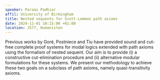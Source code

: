 ```yaml
---
speaker: Paraas Padhiar
affil: University of Birmingham
title: Nested sequents for Scott-Lemmon path axioms
date: 2024-11-01 10:15:00 +01:00
location: J577, Humanisten
---
```

Previous works by Goré, Postniece and Tiu have provided sound and cut-free complete proof systems for modal logics extended with path axioms using the formalism of nested sequent. 
Our aim is to provide (i) a constructive cut-elimination procedure and (ii) alternative modular formulations for these systems. We present our methodology to achieve these two goals on a subclass of path axioms, namely quasi-transitivity axioms.